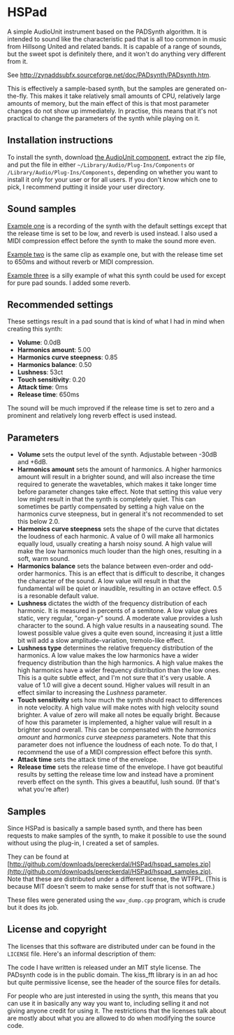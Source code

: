 # HSPad

A simple AudioUnit instrument based on the PADSynth algorithm. It is
intended to sound like the characteristic pad that is all too common
in music from Hillsong United and related bands. It is capable of a
range of sounds, but the sweet spot is definitely there, and it won't
do anything very different from it.

See <http://zynaddsubfx.sourceforge.net/doc/PADsynth/PADsynth.htm>.

This is effectively a sample-based synth, but the samples are
generated on-the-fly. This makes it take relatively small amounts of
CPU, relatively large amounts of memory, but the main effect of this
is that most parameter changes do not show up immediately. In
practise, this means that it's not practical to change the parameters
of the synth while playing on it.

## Installation instructions

To install the synth, download
[the AudioUnit component](http://github.com/downloads/pereckerdal/HSPad/HSPad.component.zip),
extract the zip file, and put the file in either
`~/Library/Audio/Plug-Ins/Components` or
`/Library/Audio/Plug-Ins/Components`, depending on whether you want
to install it only for your user or for all users. If you don't know
which one to pick, I recommend putting it inside your user directory.

## Sound samples

[Example one](http://github.com/downloads/pereckerdal/HSPad/Pad1.mp3)
is a recording of the synth with the default settings except that the
release time is set to be low, and reverb is used instead. I also used
a MIDI compression effect before the synth to make the sound more even.

[Example two](http://github.com/downloads/pereckerdal/HSPad/Pad2.mp3)
is the same clip as example one, but with the release time set to
650ms and without reverb or MIDI compression.

[Example three](http://github.com/downloads/pereckerdal/HSPad/Pad3.mp3)
is a silly example of what this synth could be used for except for
pure pad sounds. I added some reverb.

## Recommended settings

These settings result in a pad sound that is kind of what I had in
mind when creating this synth:

* **Volume**: 0.0dB
* **Harmonics amount**: 5.00
* **Harmonics curve steepness**: 0.85
* **Harmonics balance**: 0.50
* **Lushness**: 53ct
* **Touch sensitivity**: 0.20
* **Attack time**: 0ms
* **Release time**: 650ms

The sound will be much improved if the release time is set to zero
and a prominent and relatively long reverb effect is used instead.

## Parameters

* **Volume** sets the output level of the synth. Adjustable between
  -30dB and +6dB.
* **Harmonics amount** sets the amount of harmonics. A higher
  harmonics amount will result in a brighter sound, and will also
  increase the time required to generate the wavetables, which
  makes it take longer time before parameter changes take effect.
  Note that setting this value very low might result in that the
  synth is completely quiet. This can sometimes be partly
  compensated by setting a high value on the harmonics curve
  steepness, but in general it's not recommended to set this below
  2.0.
* **Harmonics curve steepness** sets the shape of the curve that
  dictates the loudness of each harmonic. A value of 0 will make all
  harmonics equally loud, usually creating a harsh noisy sound. A
  high value will make the low harmonics much louder than the high
  ones, resulting in a soft, warm sound.
* **Harmonics balance** sets the balance between even-order and
  odd-order harmonics. This is an effect that is difficult to
  describe, it changes the character of the sound. A low value will
  result in that the fundamental will be quiet or inaudible,
  resulting in an octave effect. 0.5 is a resonable default value.
* **Lushness** dictates the width of the frequency distribution of
  each harmonic. It is measured in percents of a semitone. A low
  value gives static, very regular, "organ-y" sound. A moderate value
  provides a lush character to the sound. A high value results in a
  nauseating sound. The lowest possible value gives a quite even
  sound, increasing it just a little bit will add a slow
  amplitude-variation, tremolo-like effect.
* **Lushness type** determines the relative frequency distribution of
  the harmonics. A low value makes the low harmonics have a wider
  frequency distribution than the high harmonics. A high value makes
  the high harmonics have a wider frequency distribution than the low
  ones. This is a quite subtle effect, and I'm not sure that it's
  very usable. A value of 1.0 will give a decent sound. Higher values
  will result in an effect similar to increasing the *Lushness*
  parameter.
* **Touch sensitivity** sets how much the synth should react to
  differences in note velocity. A high value will make notes with
  high velocity sound brighter. A value of zero will make all notes
  be equally bright. Because of how this parameter is implemented,
  a higher value will result in a brighter sound overall. This can be
  compensated with the *harmonics amount* and *harmonics curve*
  *steepness* parameters. Note that this parameter does not influence
  the loudness of each note. To do that, I recommend the use of a
  MIDI compression effect before this synth.
* **Attack time** sets the attack time of the envelope.
* **Release time** sets the release time of the envelope. I have
  got beautiful results by setting the release time low and instead
  have a prominent reverb effect on the synth. This gives a
  beautiful, lush sound. (If that's what you're after)

## Samples

Since HSPad is basically a sample based synth, and there has been
requests to make samples of the synth, to make it possible to use
the sound without using the plug-in, I created a set of samples.

They can be found at 
[http://github.com/downloads/pereckerdal/HSPad/hspad_samples.zip](http://github.com/downloads/pereckerdal/HSPad/hspad_samples.zip).
Note that these are distributed under a different license, the WTFPL.
(This is because MIT doesn't seem to make sense for stuff that is not
software.)

These files were generated using the `wav_dump.cpp` program, which
is crude but it does its job.

## License and copyright

The licenses that this software are distributed under can be found in
the `LICENSE` file. Here's an informal description of them:

The code I have written is released under an MIT style license. The
PADsynth code is in the public domain. The kiss_fft library is in an
ad hoc but quite permissive license, see the header of the source
files for details.

For people who are just interested in using the synth, this means
that you can use it in basically any way you want to, including
selling it and not giving anyone credit for using it. The
restrictions that the licenses talk about are mostly about what you
are allowed to do when modifying the source code.